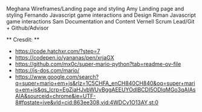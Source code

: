 Meghana Wireframes/Landing page and styling
Amy Landing page and styling
Fernando Javascript game interactions and Design
Riman  Javascript game interactions
Sam Documentation and Content
Vernell Scrum Lead/Git + Github/Advisor



** Cresdit: **
* https://code.hatchxr.com/?step=7
* https://codepen.io/yananas/pen/xrjaGX
* https://github.com/mx0c/super-mario-python?tab=readme-ov-file
* https://js-dos.com/mario/
* https://www.google.com/search?q=super+mario+em+js&rlz=1C5CHFA_enCH840CH840&oq=super+mario+em+js&gs_lcrp=EgZjaHJvbWUyBggAEEUYOdIBCDI5ODlqMGo3qAIAsAIA&sourceid=chrome&ie=UTF-8#fpstate=ive&vld=cid:863ee308,vid:4WDCv1O13AY,st:0